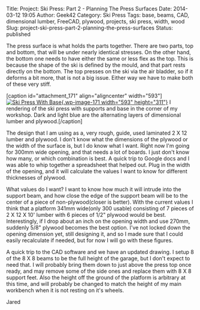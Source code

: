Title: Project: Ski Press: Part 2 - Planning The Press Surfaces
Date: 2014-03-12 19:05
Author: Geek42
Category: Ski Press
Tags: base, beams, CAD, dimensional lumber, FreeCAD, plywood, projects, ski press, width, wood
Slug: project-ski-press-part-2-planning-the-press-surfaces
Status: published

The press surface is what holds the parts together. There are two parts,
top and bottom, that will be under nearly identical stresses. On the
other hand, the bottom one needs to have either the same or less flex as
the top. This is because the shape of the ski is defined by the mould,
and that part rests directly on the bottom. The top presses on the ski
via the air bladder, so if it deforms a bit more, that is not a big
issue. Either way we have to make both of these very stiff.

\[caption id="attachment\_171" align="aligncenter" width="593"\][![Ski
Press With
Base](http://jaredyoung.ca/wp-content/uploads/2014/03/Pic2.png "Ski Press With Base"){.wp-image-171
width="593"
height="311"}](http://jaredyoung.ca/wp-content/uploads/2014/03/Pic2.png)
I rendering of the ski press with supports and base in the corner of my
workshop. Dark and light blue are the alternating layers of dimensional
lumber and plywood.\[/caption\]  
<!--more-->  
The design that I am using as a, very rough, guide, used laminated 2 X
12 lumber and plywood. I don't know what the dimensions of the plywood
or the width of the surface is, but I do know what I want. Right now I'm
going for 300mm wide opening, and that needs a lot of boards. I just
don't know how many, or which combination is best. A quick trip to
Google docs and I was able to whip together a spreadsheet that helped
out. Plug in the width of the opening, and it will calculate the values
I want to know for different thicknesses of plywood.

What values do I want? I want to know how much it will intrude into the
support beam, and how close the edge of the support beam will be to the
center of a piece of non-plywood(closer is better). With the current
values I think that a platform 341mm wide(only 300 usable) consisting of
7 pieces of 2 X 12 X 10' lumber with 6 pieces of 1/2" plywood would be
best. Interestingly, if I drop about an inch on the opening width and
use 270mm, suddenly 5/8" plywood becomes the best option. I've not
locked down the opening dimension yet, still designing it, and so I made
sure that I could easily recalculate if needed, but for now I will go
with these figures.

A quick trip to the CAD software and we have an updated drawing. I setup
8 of the 8 X 8 beams to be the full height of the garage, but I don't
expect to need that. I will probably bring them down to just above the
press top once ready, and may remove some of the side ones and replace
them with 8 X 8 support feet. Also the height off the ground of the
platform is arbitrary at this time, and will probably be changed to
match the height of my main workbench when it is not resting on it's
wheels.

Jared
